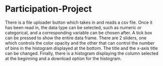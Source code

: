 ﻿# Participation-Project
There is a file uploader button which takes in and reads a csv file. Once it has been read in, the data type can be selected, such as numeric or categorical, and a corresponding variable can be chosen after. A tick box can be pressed to show the entire data frame. There are 2 sliders, one which controls the color opacity and the other that can control the number of bins in the histogram displayed at the bottom. The title and the x-axis title can be changed. Finally, there is a histogram displaying the column selected at the beginning and a download option for the histogram.
